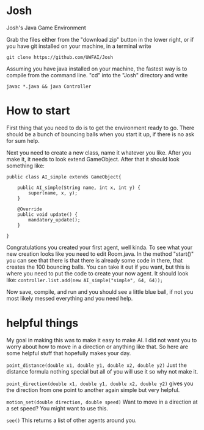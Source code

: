 # Josh
Josh's Java Game Environment

Grab the files either from the "download zip" button in the lower right,
or if you have git installed on your machine, in a terminal write

```git clone https://github.com/UWFAI/Josh```

Assuming you have java installed on your machine, the fastest way is to compile 
from the command line. "cd" into the "Josh" directory and write

```javac *.java && java Controller```

# How to start
First thing that you need to do is to get the environment ready to go. There should 
be a bunch of bouncing balls when you start it up, if there is no ask for sum help. 

Next you need to create a new class, name it whatever you like. After you make it, it
needs to look extend GameObject. After that it should look something like:
```
public class AI_simple extends GameObject{

	public AI_simple(String name, int x, int y) {
		super(name, x, y);
	}

	@Override
	public void update() {
		mandatory_update();
	}

}
```

Congratulations you created your first agent, well kinda. To see what your new
creation looks like you need to edit Room.java.
In the method "start()" you can see that there is that there is already some code
in there, that creates the 100 bouncing balls. You can take it out if you want, but
this is where you need to put the code to create your now agent. It should look like:
```controller.list.add(new AI_simple("simple", 64, 64));```

Now save, compile, and run and you should see a little blue ball, if not you most likely
messed everything and you need help.

# helpful things
My goal in making this was to make it easy to make AI. I did not want you to worry
about how to move in a direction or anything like that. So here are some helpful stuff
that hopefully makes your day.

```point_distance(double x1, double y1, double x2, double y2)```
Just the distance formula nothing special but all of you will use it so why not make it.

```point_direction(double x1, double y1, double x2, double y2)```
gives you the direction from one point to another again simple but very helpful.

```motion_set(double direction, double speed)```
Want to move in a direction at a set speed? You might want to use this.

``` see() ```
This returns a list of other agents around you.








